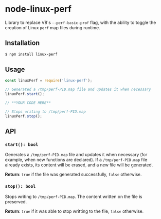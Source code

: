# node-linux-perf

Library to replace V8's `--perf-basic-prof` flag, with the ability to toggle the
creation of Linux `perf` map files during runtime.

## Installation

```bash
$ npm install linux-perf
```

## Usage

```javascript
const linuxPerf = require('linux-perf');

// Generated a /tmp/perf-PID.map file and updates it when necessary
linuxPerf.start();

// **YOUR CODE HERE**

// Stops writing to /tmp/perf-PID.map
linuxPerf.stop();
```

## API

### `start(): bool`

Generates a `/tmp/perf-PID.map` file and updates it when necessary (for example,
when new functions are declared). If a `/tmp/perf-PID.map` file already exists,
its content will be erased, and a new file will be generated.

**Return**: `true` if the file was generated successfully, `false` otherwise.

### `stop(): bool`

Stops writing to `/tmp/perf-PID.map`. The content written on the file is
preserved.

**Return**: `true` if it was able to stop writting to the file, `false`
  otherwise.
